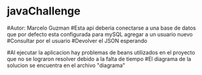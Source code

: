 # javaChallenge

#Autor: Marcelo Guzman
#Esta api deberia conectarse a una base de datos que por defecto esta configurada para mySQL agregar a un usuario nuevo
#Consultar por el usuario
#Devolver el JSON esperando

#Al ejecutar la aplicacion hay problemas de beans utilizados en el proyecto que no se lograron resolver debido a la falta de tiempo
#El diagrama de la solucion se encuentra en el archivo "diagrama"